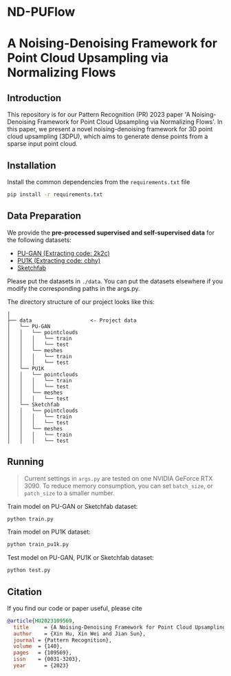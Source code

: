 # ND-PUFlow<!-- PROJECT LOGO -->

# A Noising-Denoising Framework for Point Cloud Upsampling via Normalizing Flows

## Introduction

This repository is for our Pattern Recognition (PR) 2023 paper
'A Noising-Denoising Framework for Point Cloud Upsampling via Normalizing Flows'.
In this paper, we present a novel noising-denoising framework for 3D point cloud upsampling (3DPU),
which aims to generate dense points from a sparse input point cloud.



## Installation
Install the common dependencies from the `requirements.txt` file
```bash
pip install -r requirements.txt
```


## Data Preparation

We provide the **pre-processed supervised and self-supervised data** for the following datasets:
* [PU-GAN (Extracting code: 2k2c)](https://pan.baidu.com/s/1CiNF8VZUhqOXhxh-UhbOig)
* [PU1K (Extracting code: cbhy)](https://pan.baidu.com/s/19RUGuo2bZMgqiPXtadypuw)
* [Sketchfab](https://drive.google.com/drive/folders/128yBriW1IG_3NJ5Rp7APSTZsJqdJdfc1)

Please put the datasets in `./data`. You can put the datasets elsewhere if you modify the corresponding paths in the args.py.

The directory structure of our project looks like this:
```
│
├── data                   <- Project data
│   └── PU-GAN 
│   │   └── pointclouds
│   │   │   └── train
│   │   │   └── test
│   │   └── meshes 
│   │   │   └── train
│   │   │   └── test            
│   └── PU1K       
│   │   └── pointclouds
│   │   │   └── train
│   │   │   └── test
│   │   └── meshes 
│   │   │   └── test  
│   └── Sketchfab  
│   │   └── pointclouds
│   │   │   └── train
│   │   │   └── test
│   │   └── meshes 
│   │   │   └── train
│   │   │   └── test      
```



## Running
> Current settings in `args.py` are tested on one NVIDIA GeForce RTX 3090. To reduce memory consumption, you can set `batch_size`, or `patch_size` to a smaller number.

Train model on PU-GAN or Sketchfab dataset:
```bash
python train.py
```

Train model on PU1K dataset:
```bash
python train_pu1k.py
```

Test model on PU-GAN, PU1K or Sketchfab dataset:
```bash
python test.py
```
  

## Citation
If you find our code or paper useful, please cite
```bibtex
@article{HU2023109569,
  title     = {A Noising-Denoising Framework for Point Cloud Upsampling via Normalizing Flows},
  author    = {Xin Hu, Xin Wei and Jian Sun},
  journal = {Pattern Recognition},
  volume  = {140},
  pages   = {109569},
  issn    = {0031-3203},
  year      = {2023}
```
